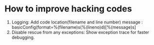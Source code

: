 # How to improve hacking codes
1. Logging: Add code location(filename and line number) message : basicConfig(format=%(filename)s(%(lineno)d)[%(message)s]
2. Disable rescue from any exceptions: Show exception trace for faster debugging.